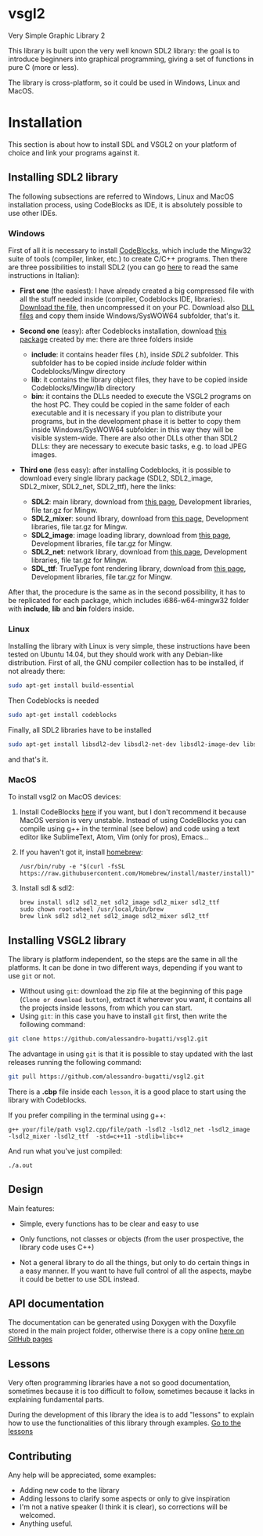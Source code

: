 # vsgl2
Very Simple Graphic Library 2

This library is built upon the very well known SDL2 library: the goal is to introduce beginners into graphical programming, giving a set of functions in pure C (more or less).

The library is cross-platform, so it could be used in Windows, Linux and MacOS.

# Installation
This section is about how to install SDL and VSGL2 on your platform of choice and link your programs against it.
## Installing SDL2 library
The following subsections are referred to Windows, Linux and MacOS installation process, using CodeBlocks as IDE, it is absolutely possible to use other IDEs.

### Windows
First of all it is necessary to install [CodeBlocks](http://www.codeblocks.org), which include the Mingw32 suite of tools (compiler, linker, etc.) to create C/C++ programs. Then there are three possibilities to install SDL2 (you can go [here](http://www.imparando.net/sito/introduzione_alla_programmazione_in_C/strumenti_di_sviluppo/installare%20la%20libreria%20SDL2.htm) to read the same instructions in Italian):

 - **First one** (the easiest): I have already created a big compressed file with all the stuff needed inside (compiler, Codeblocks IDE, libraries). [Download the file](http://www.imparando.net/software/codeblocks.zip), then uncompressed it on your PC. Download also [DLL files](http://www.imparando.net/software/dll.zip) and copy them inside Windows/SysWOW64 subfolder, that's it.

 - **Second one** (easy): after Codeblocks installation, download [this package](http://www.imparando.net/software/SDL_package.zip) created by me: there are three folders inside
   - **include**: it contains header files (.h), inside *SDL2* subfolder. This subfolder has to be copied inside *include* folder within Codeblocks/Mingw directory
   - **lib**: it contains the library object files, they have to be copied inside Codeblocks/Mingw/lib directory
   - **bin**: it contains the DLLs needed to execute the VSGL2 programs on the host PC. They could be copied in the same folder of each executable and it is necessary if you plan to distribute your programs, but in the development phase it is better to copy them inside Windows/SysWOW64 subfolder: in this way they will be visible system-wide. There are also other DLLs other than SDL2 DLLs: they are necessary to execute basic tasks, e.g. to load JPEG images.

- **Third one** (less easy): after installing Codeblocks, it is possible to download every single library package (SDL2, SDL2_image, SDL2_mixer, SDL2_net, SDL2_ttf), here the links:
  - **SDL2**: main library, download from [this page](https://www.libsdl.org/download-2.0.php), Development libraries, file tar.gz for Mingw.
  - **SDL2_mixer**: sound library, download from [this page](https://www.libsdl.org/projects/SDL_mixer/), Development libraries, file tar.gz for Mingw.
  - **SDL2_image**: image loading library, download from [this page](https://www.libsdl.org/projects/SDL_image/), Development libraries, file tar.gz for Mingw.
  - **SDL2_net**: network library, download from [this page](https://www.libsdl.org/projects/SDL_net/), Development libraries, file tar.gz for Mingw.
  - **SDL_ttf**: TrueType font rendering library, download from [this page](https://www.libsdl.org/projects/SDL_ttf/), Development libraries, file tar.gz for Mingw.

 After that, the procedure is the same as in the second possibility, it has to be replicated for each package, which includes i686-w64-mingw32 folder with **include**, **lib** and **bin** folders inside.  

### Linux

Installing the library with Linux is very simple, these instructions have been tested on Ubuntu 14.04, but they should work with any Debian-like distribution.
First of all, the GNU compiler collection has to be installed, if not already there:

```bash
sudo apt-get install build-essential
```

Then Codeblocks is needed

```bash
sudo apt-get install codeblocks
```

Finally, all SDL2 libraries have to be installed

```bash
sudo apt-get install libsdl2-dev libsdl2-net-dev libsdl2-image-dev libsdl2-mixer-dev libsdl2-ttf-dev
```
and that's it.

### MacOS

To install vsgl2 on MacOS devices: 

1. Install CodeBlocks [here](http://www.codeblocks.org/downloads) if you want, but I don't recommend it because MacOS version is very unstable. Instead of using CodeBlocks you can compile using g++ in the terminal (see below) and code using a text editor like SublimeText, Atom, Vim (only for pros), Emacs...  

2. If you haven't got it, install [homebrew](https://brew.sh/index_it.html): 
 	
	```
	/usr/bin/ruby -e "$(curl -fsSL https://raw.githubusercontent.com/Homebrew/install/master/install)"
	```	

3. Install sdl & sdl2: 

	```
	brew install sdl2 sdl2_net sdl2_image sdl2_mixer sdl2_ttf
	sudo chown root:wheel /usr/local/bin/brew
	brew link sdl2 sdl2_net sdl2_image sdl2_mixer sdl2_ttf
	```

## Installing VSGL2 library
The library is platform independent, so the steps are the same in all the platforms.
It can be done in two different ways, depending if you want to use ```git``` or not.
- Without using ```git```: download the zip file at the beginning of this page (```Clone or download button```), extract it wherever you want, it contains all the projects inside lessons, from which you can start.
- Using ```git```: in this case you have to install ```git``` first, then write the following command:
```bash
git clone https://github.com/alessandro-bugatti/vsgl2.git
```  
The advantage in using ```git``` is that it is possible to stay updated with the last releases running the following command:
```bash
git pull https://github.com/alessandro-bugatti/vsgl2.git
```

There is a **.cbp** file inside each ```lesson```, it is a good place to start using the library with Codeblocks.

If you prefer compiling in the terminal using g++:

```
g++ your/file/path vsgl2.cpp/file/path -lsdl2 -lsdl2_net -lsdl2_image -lsdl2_mixer -lsdl2_ttf  -std=c++11 -stdlib=libc++
```

And run what you've just compiled: 

```
./a.out
```

## Design
Main features:
- Simple, every functions has to be clear and easy to use

- Only functions, not classes or objects (from the user prospective, the library code uses C++)
- Not a general library to do all the things, but only to do certain things in a easy manner. If you want to have full control of all the aspects, maybe it could be better to use SDL instead.

## API documentation
The documentation can be generated using Doxygen with the Doxyfile stored in the main project folder, otherwise there is a copy online [here on GitHub pages](https://alessandro-bugatti.github.io/vsgl2/)

## Lessons
Very often programming libraries have a not so good documentation, sometimes because it is too difficult to follow, sometimes because it lacks in explaining fundamental parts.

During the development of this library the idea is to add "lessons" to explain how to use the functionalities of this library through examples. [Go to the lessons](lessons/)

## Contributing
Any help will be appreciated, some examples:
- Adding new code to the library
- Adding lessons to clarify some aspects or only to give inspiration
- I'm not a native speaker (I think it is clear), so corrections will be welcomed.
- Anything useful.
